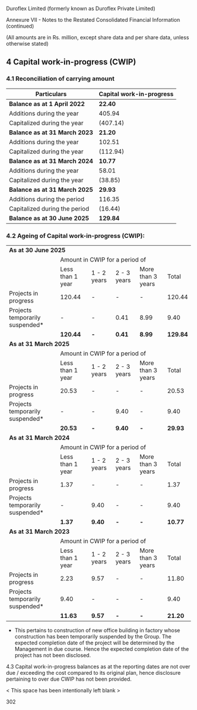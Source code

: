 Duroflex Limited (formerly known as Duroflex Private Limited)

Annexure VII - Notes to the Restated Consolidated Financial Information (continued)

(All amounts are in Rs. million, except share data and per share data, unless otherwise stated)

## 4 Capital work-in-progress (CWIP)

### 4.1 Reconciliation of carrying amount

<table><thead><tr><th>Particulars</th><th>Capital work-in-progress</th></tr></thead><tbody><tr><td><strong>Balance as at 1 April 2022</strong></td><td><strong>22.40</strong></td></tr><tr><td>Additions during the year</td><td>405.94</td></tr><tr><td>Capitalized during the year</td><td>(407.14)</td></tr><tr><td><strong>Balance as at 31 March 2023</strong></td><td><strong>21.20</strong></td></tr><tr><td>Additions during the year</td><td>102.51</td></tr><tr><td>Capitalized during the year</td><td>(112.94)</td></tr><tr><td><strong>Balance as at 31 March 2024</strong></td><td><strong>10.77</strong></td></tr><tr><td>Additions during the year</td><td>58.01</td></tr><tr><td>Capitalized during the year</td><td>(38.85)</td></tr><tr><td><strong>Balance as at 31 March 2025</strong></td><td><strong>29.93</strong></td></tr><tr><td>Additions during the period</td><td>116.35</td></tr><tr><td>Capitalized during the period</td><td>(16.44)</td></tr><tr><td><strong>Balance as at 30 June 2025</strong></td><td><strong>129.84</strong></td></tr></tbody></table>

### 4.2 Ageing of Capital work-in-progress (CWIP):

<table><tbody><tr><td colspan="6"><strong>As at 30 June 2025</strong></td></tr><tr><td></td><td colspan="4">Amount in CWIP for a period of</td><td></td></tr><tr><td></td><td>Less than 1 year</td><td>1 - 2 years</td><td>2 - 3 years</td><td>More than 3 years</td><td>Total</td></tr><tr><td>Projects in progress</td><td>120.44</td><td>-</td><td>-</td><td>-</td><td>120.44</td></tr><tr><td>Projects temporarily suspended*</td><td>-</td><td>-</td><td>0.41</td><td>8.99</td><td>9.40</td></tr><tr><td></td><td><strong>120.44</strong></td><td><strong>-</strong></td><td><strong>0.41</strong></td><td><strong>8.99</strong></td><td><strong>129.84</strong></td></tr><tr><td colspan="6"><strong>As at 31 March 2025</strong></td></tr><tr><td></td><td colspan="4">Amount in CWIP for a period of</td><td></td></tr><tr><td></td><td>Less than 1 year</td><td>1 - 2 years</td><td>2 - 3 years</td><td>More than 3 years</td><td>Total</td></tr><tr><td>Projects in progress</td><td>20.53</td><td>-</td><td>-</td><td>-</td><td>20.53</td></tr><tr><td>Projects temporarily suspended*</td><td>-</td><td>-</td><td>9.40</td><td>-</td><td>9.40</td></tr><tr><td></td><td><strong>20.53</strong></td><td><strong>-</strong></td><td><strong>9.40</strong></td><td><strong>-</strong></td><td><strong>29.93</strong></td></tr><tr><td colspan="6"><strong>As at 31 March 2024</strong></td></tr><tr><td></td><td colspan="4">Amount in CWIP for a period of</td><td></td></tr><tr><td></td><td>Less than 1 year</td><td>1 - 2 years</td><td>2 - 3 years</td><td>More than 3 years</td><td>Total</td></tr><tr><td>Projects in progress</td><td>1.37</td><td>-</td><td>-</td><td>-</td><td>1.37</td></tr><tr><td>Projects temporarily suspended*</td><td>-</td><td>9.40</td><td>-</td><td>-</td><td>9.40</td></tr><tr><td></td><td><strong>1.37</strong></td><td><strong>9.40</strong></td><td><strong>-</strong></td><td><strong>-</strong></td><td><strong>10.77</strong></td></tr><tr><td colspan="6"><strong>As at 31 March 2023</strong></td></tr><tr><td></td><td colspan="4">Amount in CWIP for a period of</td><td></td></tr><tr><td></td><td>Less than 1 year</td><td>1 - 2 years</td><td>2 - 3 years</td><td>More than 3 years</td><td>Total</td></tr><tr><td>Projects in progress</td><td>2.23</td><td>9.57</td><td>-</td><td>-</td><td>11.80</td></tr><tr><td>Projects temporarily suspended*</td><td>9.40</td><td>-</td><td>-</td><td>-</td><td>9.40</td></tr><tr><td></td><td><strong>11.63</strong></td><td><strong>9.57</strong></td><td><strong>-</strong></td><td><strong>-</strong></td><td><strong>21.20</strong></td></tr></tbody></table>

* This pertains to construction of new office building in factory whose construction has been temporarily suspended by the Group. The expected completion date of the project will be determined by the Management in due course. Hence the expected completion date of the project has not been disclosed.

4.3 Capital work-in-progress balances as at the reporting dates are not over due / exceeding the cost compared to its original plan, hence disclosure pertaining to over due CWIP has not been provided.

< This space has been intentionally left blank >

302